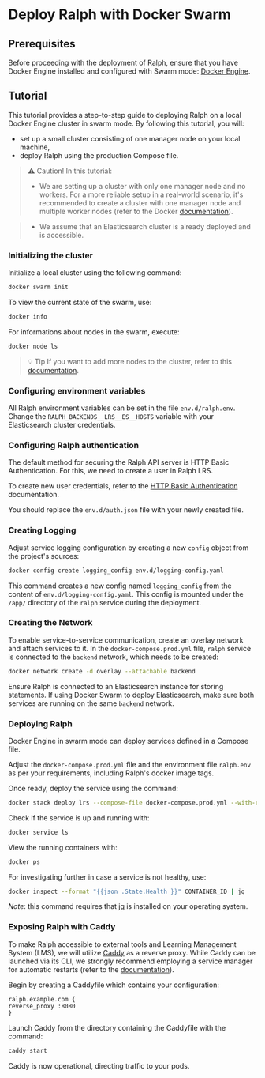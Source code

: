 # Deploy Ralph with Docker Swarm

## Prerequisites

Before proceeding with the deployment of Ralph, ensure that you have Docker Engine
installed and configured with Swarm mode: [Docker
Engine](https://docs.docker.com/engine/install/).

## Tutorial

This tutorial provides a step-to-step guide to deploying Ralph on a local Docker
Engine cluster in swarm mode. By following this tutorial, you will:

- set up a small cluster consisting of one manager node on your local machine,
- deploy Ralph using the production Compose file.

> ⚠️ Caution! In this tutorial:
> - We are setting up a cluster with only one manager node and no workers. For a more
>   reliable setup in a real-world scenario, it's recommended to create a cluster with
>   one manager node and multiple worker nodes (refer to the Docker
>   [documentation](https://docs.docker.com/engine/swarm/how-swarm-mode-works/nodes/)).

> - We assume that an Elasticsearch cluster is already deployed and is accessible.

### Initializing the cluster

Initialize a local cluster using the following command:
```bash
docker swarm init
```

To view the current state of the swarm, use:
```bash
docker info
```

For informations about nodes in the swarm, execute:
```bash
docker node ls
```

> 💡 Tip 
> If you want to add more nodes to the cluster, refer to this
> [documentation](https://docs.docker.com/engine/swarm/swarm-tutorial/add-nodes/).

### Configuring environment variables

All Ralph environment variables can be set in the file `env.d/ralph.env`.
Change the `RALPH_BACKENDS__LRS__ES__HOSTS` variable with your Elasticsearch cluster credentials.

### Configuring Ralph authentication

The default method for securing the Ralph API server is HTTP Basic Authentication.
For this, we need to create a user in Ralph LRS.

To create new user credentials, refer to the [HTTP Basic Authentication](../../docs/tutorials/lrs/authentication/basic.md) documentation.

You should replace the `env.d/auth.json` file with your newly created file.

### Creating Logging

Adjust service logging configuration by creating a new `config` object from the
project's sources:

```bash
docker config create logging_config env.d/logging-config.yaml
```

This command creates a new config named `logging_config` from the content of
`env.d/logging-config.yaml`. This config is mounted under the `/app/`
directory of the `ralph` service during the deployment.


### Creating the Network

To enable service-to-service communication, create an overlay network and attach
services to it. In the `docker-compose.prod.yml` file, `ralph` service is connected to
the `backend` network, which needs to be created:
```bash
docker network create -d overlay --attachable backend
```

Ensure Ralph is connected to an Elasticsearch instance for storing statements. If
using Docker Swarm to deploy Elasticsearch, make sure both services are running on the same `backend` network.

### Deploying Ralph

Docker Engine in swarm mode can deploy services defined in a Compose file.

Adjust the `docker-compose.prod.yml` file and the environment file `ralph.env` as per
your requirements, including Ralph's docker image tags.

Once ready, deploy the service using the command: 
```bash
docker stack deploy lrs --compose-file docker-compose.prod.yml --with-registry-auth
```

Check if the service is up and running with:
```bash
docker service ls
```

View the running containers with:
```bash
docker ps
```

For investigating further in case a service is not healthy, use:
```bash
docker inspect --format "{{json .State.Health }}" CONTAINER_ID | jq
```
_Note_: this command requires that [jq](https://jqlang.github.io/jq/) is installed
on your operating system.

### Exposing Ralph with Caddy

To make Ralph accessible to external tools and  Learning Management System (LMS), we
will utilize [Caddy](https://caddyserver.com/docs/install) as a reverse proxy. While
Caddy can be launched via its CLI, we strongly recommend employing a service manager for
automatic restarts (refer to the [documentation](https://caddyserver.com/docs/running)).

Begin by creating a Caddyfile which contains your configuration:
```
ralph.example.com {
reverse_proxy :8080
}
```

Launch Caddy from the directory containing the Caddyfile with the command:
```bash
caddy start
```

Caddy is now operational, directing traffic to your pods.
